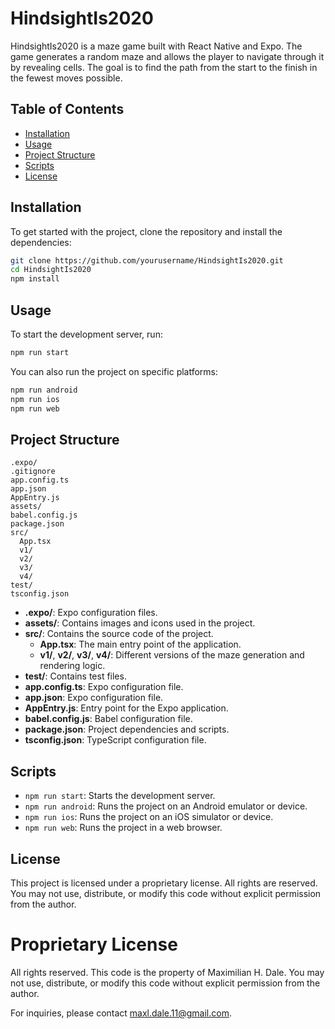 # HindsightIs2020

HindsightIs2020 is a maze game built with React Native and Expo. The game generates a random maze and allows the player to navigate through it by revealing cells. The goal is to find the path from the start to the finish in the fewest moves possible.

## Table of Contents

- [Installation](#installation)
- [Usage](#usage)
- [Project Structure](#project-structure)
- [Scripts](#scripts)
- [License](#license)

## Installation

To get started with the project, clone the repository and install the dependencies:

```sh
git clone https://github.com/yourusername/HindsightIs2020.git
cd HindsightIs2020
npm install
```

## Usage

To start the development server, run:

```sh
npm run start
```

You can also run the project on specific platforms:

```sh
npm run android
npm run ios
npm run web
```

## Project Structure

```
.expo/
.gitignore
app.config.ts
app.json
AppEntry.js
assets/
babel.config.js
package.json
src/
  App.tsx
  v1/
  v2/
  v3/
  v4/
test/
tsconfig.json
```

- **.expo/**: Expo configuration files.
- **assets/**: Contains images and icons used in the project.
- **src/**: Contains the source code of the project.
  - **App.tsx**: The main entry point of the application.
  - **v1/**, **v2/**, **v3/**, **v4/**: Different versions of the maze generation and rendering logic.
- **test/**: Contains test files.
- **app.config.ts**: Expo configuration file.
- **app.json**: Expo configuration file.
- **AppEntry.js**: Entry point for the Expo application.
- **babel.config.js**: Babel configuration file.
- **package.json**: Project dependencies and scripts.
- **tsconfig.json**: TypeScript configuration file.

## Scripts

- `npm run start`: Starts the development server.
- `npm run android`: Runs the project on an Android emulator or device.
- `npm run ios`: Runs the project on an iOS simulator or device.
- `npm run web`: Runs the project in a web browser.

## License

This project is licensed under a proprietary license. All rights are reserved. You may not use, distribute, or modify this code without explicit permission from the author.

# Proprietary License

All rights reserved. This code is the property of Maximilian H. Dale. You may not use, distribute, or modify this code without explicit permission from the author.

For inquiries, please contact maxl.dale.11@gmail.com.
